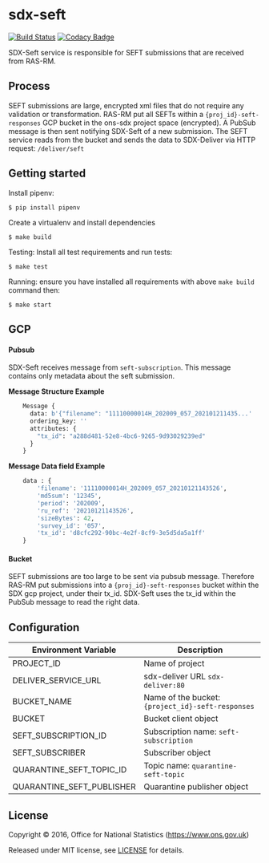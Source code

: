 # sdx-seft


[![Build Status](https://github.com/ONSdigital/sdx-seft/workflows/Build/badge.svg)](https://github.com/ONSdigital/sdx-seft) [![Codacy Badge](https://api.codacy.com/project/badge/Grade/0d8f1899b0054322b9d0ec8f2bd62d86)](https://www.codacy.com/app/ons-sdc/sdx-seft?utm_source=github.com&amp;utm_medium=referral&amp;utm_content=ONSdigital/sdx-seft&amp;utm_campaign=Badge_Grade)

SDX-Seft service is responsible for SEFT submissions that are received from RAS-RM.

## Process

SEFT submissions are large, encrypted xml files that do not require any validation or transformation. RAS-RM put all SEFTs
within a `{proj_id}-seft-responses` GCP bucket in the ons-sdx project space (encrypted). A PubSub message is then sent notifying SDX-Seft of a new submission. 
The SEFT service reads from the bucket and sends the data to SDX-Deliver via HTTP <POST> request: `/deliver/seft`

## Getting started
Install pipenv:
```shell
$ pip install pipenv
```

Create a virtualenv and install dependencies
```shell
$ make build
```

Testing:
Install all test requirements and run tests:
```shell
$ make test
```

Running:
ensure you have installed all requirements with above `make build` command then:
```shell
$ make start
```

## GCP

#### Pubsub

SDX-Seft receives message from `seft-subscription`. This message contains only metadata about
the seft submission.

**Message Structure Example**
```python
    Message {
      data: b'{"filename": "11110000014H_202009_057_202101211435...'
      ordering_key: ''
      attributes: {
        "tx_id": "a288d481-52e8-4bc6-9265-9d93029239ed"
      }
    }
```

**Message Data field Example**
```python
    data : {
        'filename': '11110000014H_202009_057_20210121143526',
        'md5sum': '12345',
        'period': '202009',
        'ru_ref': '20210121143526',
        'sizeBytes': 42,
        'survey_id': '057',
        'tx_id': 'd8cfc292-90bc-4e2f-8cf9-3e5d5da5a1ff'
    }
```

#### Bucket
SEFT submissions are too large to be sent via pubsub message. Therefore RAS-RM put submissions
into a `{proj_id}-seft-responses` bucket within the SDX gcp project, under their tx_id. SDX-Seft
uses the tx_id within the PubSub message to read the right data.

## Configuration

| Environment Variable       | Description
|----------------------------|------------------------------------
| PROJECT_ID                 | Name of project
| DELIVER_SERVICE_URL        | sdx-deliver URL `sdx-deliver:80`
| BUCKET_NAME                | Name of the bucket: `{project_id}-seft-responses`
| BUCKET                     | Bucket client object
| SEFT_SUBSCRIPTION_ID       | Subscription name: `seft-subscription`
| SEFT_SUBSCRIBER            | Subscriber object
| QUARANTINE_SEFT_TOPIC_ID   | Topic name: `quarantine-seft-topic`
| QUARANTINE_SEFT_PUBLISHER  | Quarantine publisher object

## License

Copyright © 2016, Office for National Statistics (https://www.ons.gov.uk)

Released under MIT license, see [LICENSE](LICENSE) for details.


